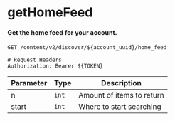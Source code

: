 getHomeFeed
===========

#### Get the home feed for your account.

```http
GET /content/v2/discover/${account_uuid}/home_feed

# Request Headers
Authorization: Bearer ${TOKEN}
```

| Parameter | Type | Description |
| --- | --- | --- |
| n | `int` | Amount of items to return |
| start | `int` | Where to start searching |
